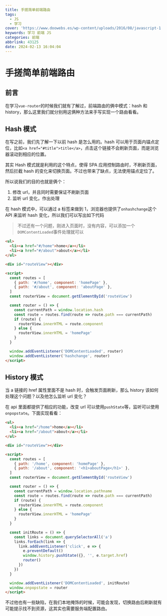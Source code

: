 ```yaml
---
title: 手搓简单前端路由
tags:
  - JS
  - 学习
cover: 'https://www.doowebs.es/wp-content/uploads/2016/08/javascript-1.png'
keywords: 学习 前端 JS
categories: 前端
abbrlink: 43125
date: 2024-02-13 16:04:04
---
```


# 手搓简单前端路由

## 前言

在学习`vue-router`的时候我们就有了解过，前端路由的俩中模式：hash 和 history，那么这里我们就分别用这俩种方法来手写实现一个路由看看。

## Hash 模式

在写之前，我们先了解一下以前 hash 是怎么用的。hash 可以用于页面内锚点定位，比如`<a href="#title">title</a>`，点击这个链接不会刷新页面，而是浏览器滚动到相应的位置。

其实 Hash 模式就是利用的这个特点，使得 SPA 应用控制路由时，不刷新页面，然后拦截 hash 的变化来切换页面。不过也带来了缺点，无法使用锚点定位了。

所以说我们的目的也就是俩个：

1. 修改 url，并且同时需要保证不刷新页面
2. 监听 url 变化，作出处理

在 hash 模式中，可以通过 a 标签来做到 1，浏览器也提供了`onhashchange`这个 API 来监听 hash 变化，所以我们可以写出如下代码

> 不过还有一个问题，刚进入页面时，没有内容，可以添加一个`DOMContentLoaded`事件处理就可以

```html
<ul>
  <li><a href="#/home">home</a></li>
  <li><a href="#/about">about</a></li>
</ul>

<div id="routeView"></div>

<script>
  const routes = [
    { path: '#/home', component: 'homePage' },
    { path: '#/about', component: 'aboutPage' },
  ]
  const routerView = document.getElementById('routeView')

  const router = () => {
    const currentPath = window.location.hash
    const route = routes.find(route => route.path === currentPath)
    if (route) {
      routerView.innerHTML = route.component
    } else {
      routerView.innerHTML = 'homePage'
    }
  }

  window.addEventListener('DOMContentLoaded', router)
  window.addEventListener('hashchange', router)
</script>
```

## History 模式

当 a 链接的 href 属性里面不是 hash 时，会触发页面刷新，那么 history 该如何处理这个问题？以及他怎么监听 url 变化？

在 api 里面都提供了相应的功能，改变 url 可以使用`pushState`等，监听可以使用`onpopstate`。下面实现看看：

```html
<ul>
  <li><a href="/home">home</a></li>
  <li><a href="/about">about</a></li>
</ul>

<div id="routeView"></div>

<script>
  const routes = [
    { path: '/home', component: 'homePage' },
    { path: '/about', component: '<h1>aboutPage</h1>' },
  ]
  const routerView = document.getElementById('routeView')

  const router = () => {
    const currentPath = window.location.pathname
    const route = routes.find(route => route.path === currentPath)
    if (route) {
      routerView.innerHTML = route.component
    } else {
      routerView.innerHTML = 'homePage'
    }
  }

  const initRoute = () => {
    const links = document.querySelectorAll('a')
    links.forEach(link => {
      link.addEventListener('click', e => {
        e.preventDefault()
        window.history.pushState({}, '', e.target.href)
        router()
      })
    })
  }

  window.addEventListener('DOMContentLoaded', initRoute)
  window.onpopstate = router
</script>
```

不过他也有一些缺陷，在我们本地掩饰的时候，可能会发现，切换路由后刷新就有可能提示找不到资源，这其实也需要服务端配置路由。
